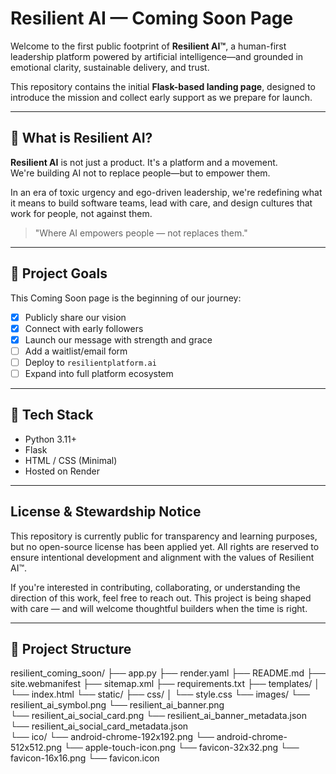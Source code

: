 # Resilient AI — Coming Soon Page

Welcome to the first public footprint of **Resilient AI™**, a human-first leadership platform powered by artificial intelligence—and grounded in emotional clarity, sustainable delivery, and trust.

This repository contains the initial **Flask-based landing page**, designed to introduce the mission and collect early support as we prepare for launch.

---

## 🌱 What is Resilient AI?

**Resilient AI** is not just a product. It's a platform and a movement.  
We're building AI not to replace people—but to empower them.

In an era of toxic urgency and ego-driven leadership, we're redefining what it means to build software teams, lead with care, and design cultures that work for people, not against them.

> "Where AI empowers people — not replaces them."

---

## 🚀 Project Goals

This Coming Soon page is the beginning of our journey:

- [x] Publicly share our vision
- [x] Connect with early followers
- [x] Launch our message with strength and grace
- [ ] Add a waitlist/email form
- [ ] Deploy to `resilientplatform.ai`
- [ ] Expand into full platform ecosystem

---

## 🧰 Tech Stack

- Python 3.11+
- Flask
- HTML / CSS (Minimal)
- Hosted on Render

---

## License & Stewardship Notice

This repository is currently public for transparency and learning purposes, but no open-source license has been applied yet. All rights are reserved to ensure intentional development and alignment with the values of Resilient AI™.

If you're interested in contributing, collaborating, or understanding the direction of this work, feel free to reach out. This project is being shaped with care — and will welcome thoughtful builders when the time is right.

---

## 📁 Project Structure

resilient_coming_soon/
├── app.py
├── render.yaml
├── README.md
├── site.webmanifest
├── sitemap.xml
├── requirements.txt
├── templates/
│   └── index.html
└── static/
    ├── css/
    │   └── style.css
    └── images/
        └── resilient_ai_symbol.png
        └── resilient_ai_banner.png        
        └── resilient_ai_social_card.png
        └── resilient_ai_banner_metadata.json                
        └── resilient_ai_social_card_metadata.json                
    └── ico/
        └── android-chrome-192x192.png
        └── android-chrome-512x512.png
        └── apple-touch-icon.png
        └── favicon-32x32.png
        └── favicon-16x16.png
        └── favicon.icon
